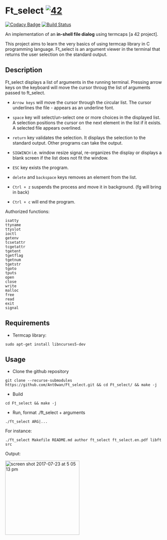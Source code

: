 # Ft\_select [![42](https://i.imgur.com/9NXfcit.jpg)](i.imgur.com/9NXfcit.jpg)
[![Codacy Badge](https://api.codacy.com/project/badge/Grade/6183dab2e6814ce2bbc007f9d582d61c)](https://www.codacy.com/manual/antoinepaulbarthelemy/Ft_select?utm_source=github.com&amp;utm_medium=referral&amp;utm_content=Ant0wan/Ft_select&amp;utm_campaign=Badge_Grade) [![Build Status](https://travis-ci.org/Ant0wan/Ft_select.svg?branch=master)](https://travis-ci.org/Ant0wan/Ft_select)


An implementation of an **in-shell file dialog** using termcaps [a 42 project].

This project aims to learn the very basics of using termcap library in C programming language.
Ft\_select is an argument viewer in the terminal that returns the user selection on the standard output.

## Description

Ft_select displays a list of arguments in the running terminal. Pressing arrow keys on the keyboard will move the cursor throug the list of arguments passed to ft_select.

- `Arrow keys` will move the cursor through the circular list. The cursor underlines the file - appears as an underline font.

- `space` key will select/un-select one or more choices in the displayed list. A selection positions the cursor on the next element in the list if it exists. A selected file appears overlined.

- `return` key validates the selection. It displays the selection to the standard output. Other programs can take the output.

- `SIGWINCH` i.e. window resize signal, re-organizes the display or displays a blank screen if the list does not fit the window.

- `ESC` key exists the program.

- `delete` and `backspace` keys removes an element from the list.

- `Ctrl + z` suspends the process and move it in background. (fg will bring in back)

- `Ctrl + c` will end the program.

Authorized functions:

```shell=
isatty
ttyname
ttyslot
ioctl
getenv
tcsetattr
tcgetattr
tgetent
tgetflag
tgetnum
tgetstr
tgoto
tputs
open
close
write
malloc
free
read
exit
signal
```


## Requirements

- Termcap library:

```shell=
sudo apt-get install libncurses5-dev
```

## Usage

- Clone the github repository

```shell=
git clone --recurse-submodules https://github.com/Ant0wan/Ft_select.git && cd Ft_select/ && make -j
```

- Build

```shell=
cd Ft_select && make -j
```

- Run, format ./ft_select + arguments

```shell=
./ft_select ARG|...
```
For instance:

```shell=
./ft_select Makefile README.md author ft_select ft_select.en.pdf libft src
```

Output:

<img width="238" alt="screen shot 2017-07-23 at 5 05 13 pm" src="https://user-images.githubusercontent.com/25576444/28504306-aa712164-6fc9-11e7-986d-de43d853c9eb.png">

